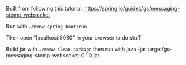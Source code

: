 Built from following this tutorial: https://spring.io/guides/gs/messaging-stomp-websocket

Run with `./mvnw spring-boot:run`

Then open "localhost:8080" in your browser to do stuff


Build jar with `./mvnw clean package` then run with java -jar target/gs-messaging-stomp-websocket-0.1.0.jar


